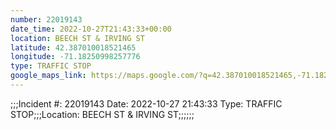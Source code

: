 ```yaml
---
number: 22019143
date_time: 2022-10-27T21:43:33+00:00
location: BEECH ST & IRVING ST
latitude: 42.387010018521465
longitude: -71.18250998257776
type: TRAFFIC STOP
google_maps_link: https://maps.google.com/?q=42.387010018521465,-71.18250998257776
---
```


;;;Incident #: 22019143  Date: 2022-10-27 21:43:33   Type: TRAFFIC STOP;;;Location: BEECH ST & IRVING ST;;;;;;
